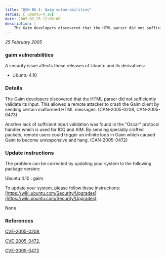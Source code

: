 ```yaml
---
title: "USN-85-1: Gaim vulnerabilities"
series: [ ubuntu-4.10]
date: 2005-02-25 12:00:00
description: |
    The Gaim developers discovered that the HTML parser did not sufficiently validate its input. This allowed a remote attacker to crash the Gaim client by sending certain malformed HTML messages. (CAN-2005-0208, CAN-2005-0473)
--- 
```

 
 

*25 February 2005*

### gaim vulnerabilities

A security issue affects these releases of Ubuntu and its derivatives:

* Ubuntu 4.10

### Details

The Gaim developers discovered that the HTML parser did not sufficiently validate its input. This allowed a remote attacker to crash the Gaim client by sending certain malformed HTML messages. (CAN-2005-0208, CAN-2005-0473)

Another lack of sufficient input validation was found in the &quot;Oscar&quot; protocol handler which is used for ICQ and AIM. By sending specially crafted packets, remote users could trigger an infinite loop in Gaim which caused Gaim to become unresponsive and hang. (CAN-2005-0472)

### Update instructions

The problem can be corrected by updating your system to the following package version:

Ubuntu 4.10
 : gaim 

To update your system, please follow these instructions: [https://wiki.ubuntu.com/Security/Upgrades](https://wiki.ubuntu.com/Security/Upgrades).

None

### References

 
 [CVE-2005-0208](http://people.ubuntu.com/~ubuntu-security/cve/CVE-2005-0208), 

 [CVE-2005-0472](http://people.ubuntu.com/~ubuntu-security/cve/CVE-2005-0472), 

 [CVE-2005-0473](http://people.ubuntu.com/~ubuntu-security/cve/CVE-2005-0473)
 

